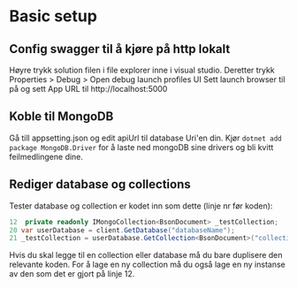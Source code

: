 # Basic setup

## Config swagger til å kjøre på http lokalt
Høyre trykk solution filen i file explorer inne i visual studio.
Deretter trykk Properties > Debug > Open debug launch profiles UI
Sett launch browser til på og sett App URL til http://localhost:5000

## Koble til MongoDB
Gå till appsetting.json og edit apiUrl til database Uri'en din.
Kjør ```dotnet add package MongoDB.Driver``` for å laste ned mongoDB sine drivers og bli kvitt feilmedlingene dine.

## Rediger database og collections
Tester database og collection er kodet inn som dette (linje nr før koden):
```csharp
12  private readonly IMongoCollection<BsonDocument> _testCollection;
20 var userDatabase = client.GetDatabase("databaseName");
21 _testCollection = userDatabase.GetCollection<BsonDocument>("collectionName");
```

Hvis du skal legge til en collection eller database må du bare duplisere den relevante koden.
For å lage en ny collection må du også lage en ny instanse av den som det er gjort på linje 12.
